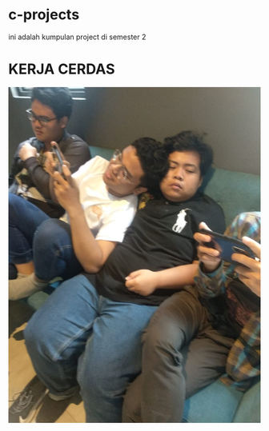 # c-projects

ini adalah kumpulan project di semester 2
# KERJA CERDAS

![alt text](https://raw.githubusercontent.com/fikri011100/c-projects/master/image/WhatsApp%20Image%202020-02-27%20at%204.03.35%20PM.jpeg)
